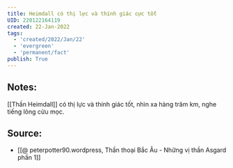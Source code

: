 ```yaml
---
title: Heimdall có thị lực và thính giác cực tốt
UID: 220122164119
created: 22-Jan-2022
tags:
  - 'created/2022/Jan/22'
  - 'evergreen'
  - 'permanent/fact'
publish: True
---
```

## Notes:
[[Thần Heimdall]] có thị lực và thính giác tốt, nhìn xa hàng trăm km, nghe tiếng lông cừu mọc.

## Source:
- [[@ peterpotter90.wordpress, Thần thoại Bắc Âu - Những vị thần Asgard phần 1]]


